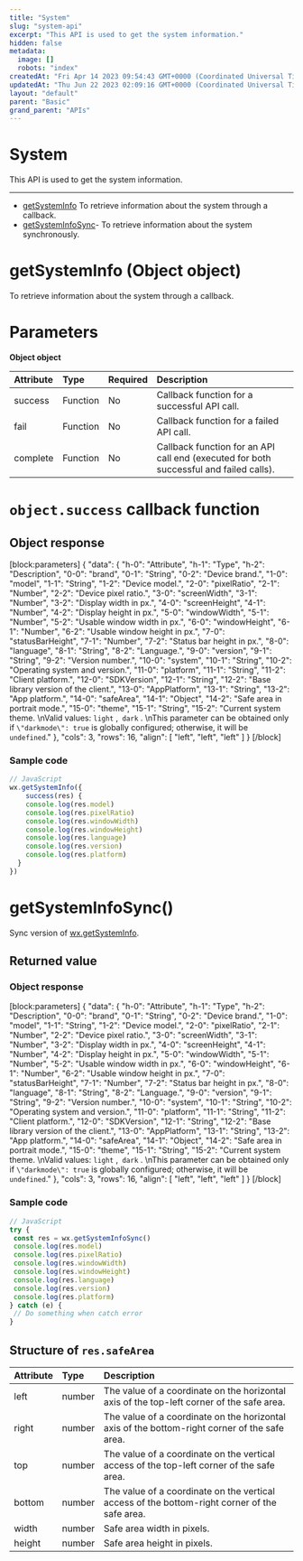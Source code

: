```yaml
---
title: "System"
slug: "system-api"
excerpt: "This API is used to get the system information."
hidden: false
metadata: 
  image: []
  robots: "index"
createdAt: "Fri Apr 14 2023 09:54:43 GMT+0000 (Coordinated Universal Time)"
updatedAt: "Thu Jun 22 2023 02:09:16 GMT+0000 (Coordinated Universal Time)"
layout: "default"
parent: "Basic"
grand_parent: "APIs"
---
```

# System 
This API is used to get the system information.

***

- [getSystemInfo](doc:system-api#getsysteminfo-object-object) To retrieve information about the system through a callback.
- [getSystemInfoSync](doc:system-api#getsysteminfosync)- To retrieve information about the system synchronously.

# getSystemInfo (Object object)

To retrieve information about the system through a callback.

# Parameters

**Object object**

| Attribute | Type     | Required | Description                                                                            |
| :-------- | :------- | :------- | :------------------------------------------------------------------------------------- |
| success   | Function | No       | Callback function for a successful API call.                                           |
| fail      | Function | No       | Callback function for a failed API call.                                               |
| complete  | Function | No       | Callback function for an API call end (executed for both successful and failed calls). |

# `object.success` callback function

## Object response

[block:parameters]
{
  "data": {
    "h-0": "Attribute",
    "h-1": "Type",
    "h-2": "Description",
    "0-0": "brand",
    "0-1": "String",
    "0-2": "Device brand.",
    "1-0": "model",
    "1-1": "String",
    "1-2": "Device model.",
    "2-0": "pixelRatio",
    "2-1": "Number",
    "2-2": "Device pixel ratio.",
    "3-0": "screenWidth",
    "3-1": "Number",
    "3-2": "Display width in px.",
    "4-0": "screenHeight",
    "4-1": "Number",
    "4-2": "Display height in px.",
    "5-0": "windowWidth",
    "5-1": "Number",
    "5-2": "Usable window width in px.",
    "6-0": "windowHeight",
    "6-1": "Number",
    "6-2": "Usable window height in px.",
    "7-0": "statusBarHeight",
    "7-1": "Number",
    "7-2": "Status bar height in px.",
    "8-0": "language",
    "8-1": "String",
    "8-2": "Language.",
    "9-0": "version",
    "9-1": "String",
    "9-2": "Version number.",
    "10-0": "system",
    "10-1": "String",
    "10-2": "Operating system and version.",
    "11-0": "platform",
    "11-1": "String",
    "11-2": "Client platform.",
    "12-0": "SDKVersion",
    "12-1": "String",
    "12-2": "Base library version of the client.",
    "13-0": "AppPlatform",
    "13-1": "String",
    "13-2": "App platform.",
    "14-0": "safeArea",
    "14-1": "Object",
    "14-2": "Safe area in portrait mode.",
    "15-0": "theme",
    "15-1": "String",
    "15-2": "Current system theme.  \nValid values: `light` ,` dark` .  \nThis parameter can be obtained only if `\"darkmode\": true` is globally configured; otherwise, it will be` undefined`."
  },
  "cols": 3,
  "rows": 16,
  "align": [
    "left",
    "left",
    "left"
  ]
}
[/block]


### Sample code

```javascript
// JavaScript
wx.getSystemInfo({
	success(res) {
    console.log(res.model)
    console.log(res.pixelRatio)
    console.log(res.windowWidth)
    console.log(res.windowHeight)
    console.log(res.language)
    console.log(res.version)
    console.log(res.platform)
  }
})
```

# getSystemInfoSync()

Sync version of [wx.getSystemInfo](doc:system-api#getsysteminfo-object-object).

## Returned value

### Object response

[block:parameters]
{
  "data": {
    "h-0": "Attribute",
    "h-1": "Type",
    "h-2": "Description",
    "0-0": "brand",
    "0-1": "String",
    "0-2": "Device brand.",
    "1-0": "model",
    "1-1": "String",
    "1-2": "Device model.",
    "2-0": "pixelRatio",
    "2-1": "Number",
    "2-2": "Device pixel ratio.",
    "3-0": "screenWidth",
    "3-1": "Number",
    "3-2": "Display width in px.",
    "4-0": "screenHeight",
    "4-1": "Number",
    "4-2": "Display height in px.",
    "5-0": "windowWidth",
    "5-1": "Number",
    "5-2": "Usable window width in px.",
    "6-0": "windowHeight",
    "6-1": "Number",
    "6-2": "Usable window height in px.",
    "7-0": "statusBarHeight",
    "7-1": "Number",
    "7-2": "Status bar height in px.",
    "8-0": "language",
    "8-1": "String",
    "8-2": "Language.",
    "9-0": "version",
    "9-1": "String",
    "9-2": "Version number.",
    "10-0": "system",
    "10-1": "String",
    "10-2": "Operating system and version.",
    "11-0": "platform",
    "11-1": "String",
    "11-2": "Client platform.",
    "12-0": "SDKVersion",
    "12-1": "String",
    "12-2": "Base library version of the client.",
    "13-0": "AppPlatform",
    "13-1": "String",
    "13-2": "App platform.",
    "14-0": "safeArea",
    "14-1": "Object",
    "14-2": "Safe area in portrait mode.",
    "15-0": "theme",
    "15-1": "String",
    "15-2": "Current system theme.  \nValid values: `light` ,` dark` .  \nThis parameter can be obtained only if `\"darkmode\": true` is globally configured; otherwise, it will be` undefined`."
  },
  "cols": 3,
  "rows": 16,
  "align": [
    "left",
    "left",
    "left"
  ]
}
[/block]


### Sample code

```javascript
// JavaScript
try {
 const res = wx.getSystemInfoSync()
 console.log(res.model)
 console.log(res.pixelRatio)
 console.log(res.windowWidth)
 console.log(res.windowHeight)
 console.log(res.language)
 console.log(res.version)
 console.log(res.platform)
} catch (e) {
 // Do something when catch error
}
```

## Structure of `res.safeArea`

| Attribute | Type   | Description                                                                                   |
| :-------- | :----- | :-------------------------------------------------------------------------------------------- |
| left      | number | The value of a coordinate on the horizontal axis of the top-left corner of the safe area.     |
| right     | number | The value of a coordinate on the horizontal axis of the bottom-right corner of the safe area. |
| top       | number | The value of a coordinate on the vertical access of the top-left corner of the safe area.     |
| bottom    | number | The value of a coordinate on the vertical access of the bottom-right corner of the safe area. |
| width     | number | Safe area width in pixels.                                                                    |
| height    | number | Safe area height in pixels.                                                                   |
